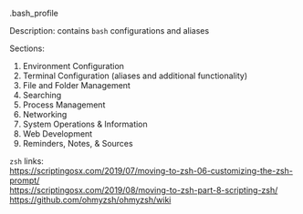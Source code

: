 .bash_profile  

Description: contains `bash` configurations and aliases

 Sections:
 1. Environment Configuration
 2. Terminal Configuration (aliases and additional functionality)
 3. File and Folder Management
 4. Searching
 5. Process Management
 6. Networking
 7. System Operations & Information
 8. Web Development
 9. Reminders, Notes, & Sources

`zsh` links:  
https://scriptingosx.com/2019/07/moving-to-zsh-06-customizing-the-zsh-prompt/  
https://scriptingosx.com/2019/08/moving-to-zsh-part-8-scripting-zsh/  
https://github.com/ohmyzsh/ohmyzsh/wiki
